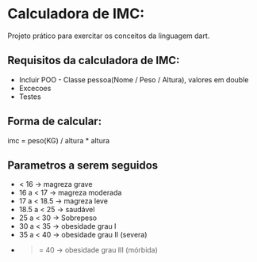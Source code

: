 # Calculadora de IMC:
Projeto prático para exercitar os conceitos da linguagem dart.

## Requisitos da calculadora de IMC:

- Incluir POO - Classe pessoa(Nome / Peso / Altura), valores em double
- Excecoes  
- Testes


## Forma de calcular:
imc = peso(KG) / altura * altura


## Parametros a serem seguidos

- < 16 -> magreza grave
- 16 a < 17 -> magreza moderada
- 17 a < 18.5 -> magreza leve
- 18.5 a < 25 -> saudável
- 25 a < 30 -> Sobrepeso
- 30 a < 35 -> obesidade grau I
- 35 a < 40 -> obesidade grau II (severa)
- >= 40 -> obesidade grau III (mórbida)


